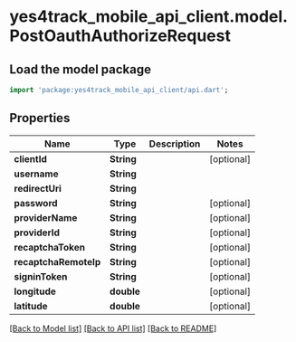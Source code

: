# yes4track_mobile_api_client.model.PostOauthAuthorizeRequest

## Load the model package
```dart
import 'package:yes4track_mobile_api_client/api.dart';
```

## Properties
Name | Type | Description | Notes
------------ | ------------- | ------------- | -------------
**clientId** | **String** |  | [optional] 
**username** | **String** |  | 
**redirectUri** | **String** |  | 
**password** | **String** |  | [optional] 
**providerName** | **String** |  | [optional] 
**providerId** | **String** |  | [optional] 
**recaptchaToken** | **String** |  | [optional] 
**recaptchaRemoteIp** | **String** |  | [optional] 
**signinToken** | **String** |  | [optional] 
**longitude** | **double** |  | [optional] 
**latitude** | **double** |  | [optional] 

[[Back to Model list]](../README.md#documentation-for-models) [[Back to API list]](../README.md#documentation-for-api-endpoints) [[Back to README]](../README.md)


